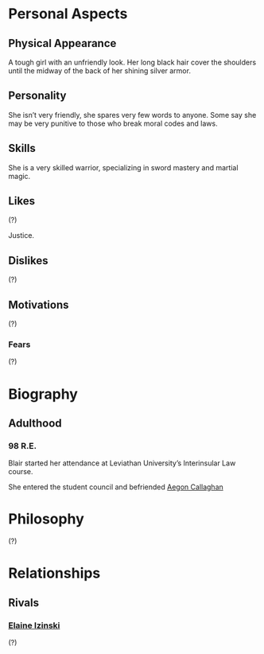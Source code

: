 # Personal Aspects
## Physical Appearance

A tough girl with an unfriendly look. Her long black hair cover the shoulders until the midway of the back of her shining silver armor.

## Personality

She isn’t very friendly, she spares very few words to anyone. Some say she may be very punitive to those who break moral codes and laws.

## Skills

She is a very skilled warrior, specializing in sword mastery and martial magic.

## Likes

(?)

Justice.

## Dislikes

(?)

## Motivations

(?)

### Fears

(?)

# Biography

## Adulthood

### 98 R.E.

Blair started her attendance at Leviathan University’s Interinsular Law course.

She entered the student council and befriended  [Aegon Callaghan](./aegon_callaghan)


# Philosophy

(?)

# Relationships

## Rivals

### [Elaine Izinski](./elaine_izinski) 

(?)

